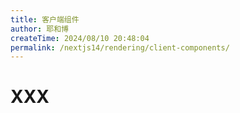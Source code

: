 ```yaml
---
title: 客户端组件
author: 耶和博
createTime: 2024/08/10 20:48:04
permalink: /nextjs14/rendering/client-components/
---
```


# XXX